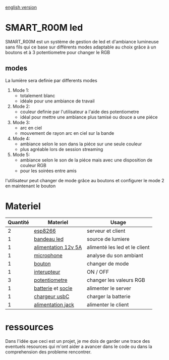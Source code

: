 [english version](english.md)

# SMART_R00M led
SMART_R00M est un système de gestion de led et d'ambiance lumineuse sans fils qui ce base sur différents modes adaptable au choix grâce à un boutons et à 3 potentiometre pour changer le RGB

## modes
La lumière sera definie par differents modes

1. Mode 1:
    - totalement blanc
    - idéale pour une ambiance de travail
2. Mode 2:
    - couleur definie par l'utilisateur a l'aide des potentiometre
    - idéal pour mettre une ambiance plus tamisé ou douce a une piéce
3. Mode 3:
    - arc en ciel
    - mouvement de rayon arc en ciel sur la bande
4. Mode 4: 
    - ambiance selon le son dans la piéce sur une seule couleur
    - plus agréable lors de session streaming
5. Mode 5:
    - ambiance selon le son de la piéce mais avec une disposition de couleur RGB
    - pour les soirées entre amis

l'utilisateur peut changer de mode grâce au boutons et configurer le mode 2 en maintenant le bouton

# Materiel

| Quantité        | Materiel        | Usage                     |
|---------------- | --------------- | ---------------           |
| 2               | [esp8266](https://fr.aliexpress.com/item/32631693796.html?spm=a2g0o.productlist.0.0.5bcb353dZYoU6U&algo_pvid=d8332e76-d9ec-4257-b02d-8042ef34f19f&algo_exp_id=d8332e76-d9ec-4257-b02d-8042ef34f19f-1&pdp_ext_f=%7B%22sku_id%22%3A%2259445695492%22%7D&pdp_pi=-1%3B2.22%3B-1%3B-1%40salePrice%3BEUR%3Bsearch-mainSearch)         | serveur et client         |
| 1               | [bandeau led](https://fr.aliexpress.com/item/4000501670491.html?spm=a2g0o.productlist.0.0.7329fea5cxc0KC&algo_pvid=ca294c14-8321-4bda-be78-3c7cb5f7dbe1&algo_exp_id=ca294c14-8321-4bda-be78-3c7cb5f7dbe1-15&pdp_ext_f=%7B%22sku_id%22%3A%2210000002384888360%22%7D&pdp_pi=-1%3B25.41%3B-1%3B-1%40salePrice%3BEUR%3Bsearch-mainSearch)    | source de lumiere         |
| 1               | [alimentation 12v 5A](https://fr.aliexpress.com/item/32794814341.html?gatewayAdapt=glo2fra&spm=a2g0o.9042311.0.0.340c6c37mzKLhG) | alimenté les led et le client|
| 1               | [microphone](https://fr.aliexpress.com/item/32238538869.html?gatewayAdapt=glo2fra&spm=a2g0o.9042311.0.0.27426c37jvYyF2)      | analyse du son ambiant    |
| 1               | [bouton](https://fr.aliexpress.com/item/1005003115135192.html?spm=a2g0o.productlist.0.0.122678c6tJRvrY&algo_pvid=ef812e8b-8061-4471-9c74-56c03aeefeb2&algo_exp_id=ef812e8b-8061-4471-9c74-56c03aeefeb2-30&pdp_ext_f=%7B%22sku_id%22%3A%2212000024181858304%22%7D&pdp_pi=-1%3B1.1%3B-1%3B-1%40salePrice%3BEUR%3Bsearch-mainSearch)          | changer de mode           |
| 1               | [interupteur](https://fr.aliexpress.com/item/4000899502087.html?gatewayAdapt=glo2fra&spm=a2g0o.9042311.0.0.27426c37jvYyF2)        | ON / OFF               |
| 3               | [potentiometre](https://fr.aliexpress.com/item/1005002222402620.html?gatewayAdapt=glo2fra&spm=a2g0o.9042311.0.0.340c6c37mzKLhG)   | changer les valeurs RGB   |
| 1               | [batterie](https://fr.aliexpress.com/item/1005001975519545.html?gatewayAdapt=glo2fra&spm=a2g0s.12269583.0.0.198d4a72BAOVVf) et [socle](https://fr.aliexpress.com/item/1005001707889794.html?gatewayAdapt=glo2fra&spm=a2g0o.9042311.0.0.27426c37jvYyF2)               | alimenter le server     |
| 1               | [chargeur usbC](https://fr.aliexpress.com/item/32798858483.html?gatewayAdapt=glo2fra&spm=a2g0o.9042311.0.0.27426c37jvYyF2) |  charger la batterie |
| 1               | [alimentation jack](https://fr.aliexpress.com/item/4000648876487.html?gatewayAdapt=glo2fra&spm=a2g0o.9042311.0.0.340c6c37mzKLhG) | alimenter le client |

# ressources
Dans l'idée que ceci est un projet, je me dois de garder une trace des eventuels resources qui m'ont aider a avancer dans le code ou dans la comprehension des probleme rencontrer.

